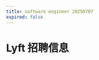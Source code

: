 ```yaml
---
title: software engineer 20250707
expired: false
---
```


# Lyft 招聘信息

<JobPostingTable job-posting-json-path="lyft/data/software-engineer-20250707" />
